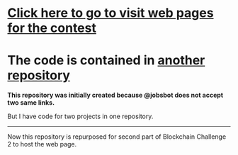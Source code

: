 # [Click here to go to visit web pages for the contest](https://skydev0h.github.io/ton-freestyle-2/)
# The code is contained in [another repository](https://github.com/Skydev0h/ton-freestyle)
**This repository was initially created because @jobsbot does not accept two same links.**

But I have code for two projects in one repository.

---

Now this repository is repurposed for second part of Blockchain Challenge 2 to host the web page.

